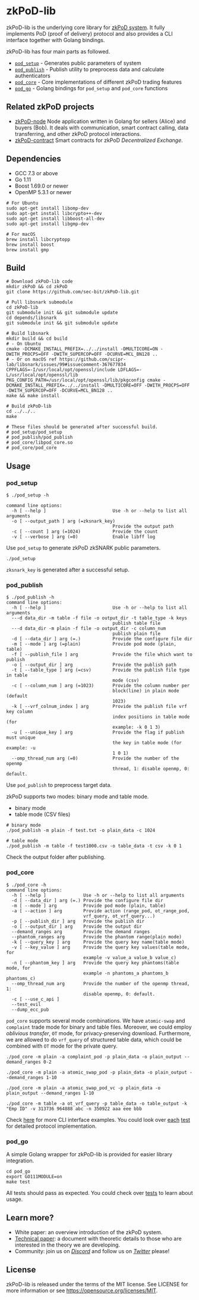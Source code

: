# zkPoD-lib

zkPoD-lib is the underlying core library for [zkPoD system](https://github.com/sec-bit/zkPoD-node). It fully implements PoD (proof of delivery) protocol and also provides a CLI interface together with Golang bindings.

zkPoD-lib has four main parts as followed.

- [`pod_setup`](pod_setup/) - Generates public parameters of system
- [`pod_publish`](pod_publish/) - Publish utility to preprocess data and calculate authenticators
- [`pod_core`](pod_core/) - Core implementations of different zkPoD trading features
- [`pod_go`](pod_go/) - Golang bindings for `pod_setup` and `pod_core` functions

## Related zkPoD projects

- [zkPoD-node](https://github.com/sec-bit/zkPoD-node) Node application written in Golang for sellers (Alice) and buyers (Bob). It deals with communication, smart contract calling, data transferring, and other zkPoD protocol interactions.
- [zkPoD-contract](https://github.com/sec-bit/zkPoD-contract) Smart contracts for zkPoD _Decentralized Exchange_.

## Dependencies

- GCC 7.3 or above
- Go 1.11
- Boost 1.69.0 or newer
- OpenMP 5.3.1 or newer

```shell
# For Ubuntu
sudo apt-get install libomp-dev
sudo apt-get install libcrypto++-dev
sudo apt-get install libboost-all-dev
sudo apt-get install libgmp-dev

# For macOS
brew install libcryptopp
brew install boost
brew install gmp
```

## Build

```shell
# Download zkPoD-lib code
mkdir zkPoD && cd zkPoD
git clone https://github.com/sec-bit/zkPoD-lib.git

# Pull libsnark submodule
cd zkPoD-lib
git submodule init && git submodule update
cd depends/libsnark
git submodule init && git submodule update

# Build libsnark
mkdir build && cd build
# - On Ubuntu
cmake -DCMAKE_INSTALL_PREFIX=../../install -DMULTICORE=ON -DWITH_PROCPS=OFF -DWITH_SUPERCOP=OFF -DCURVE=MCL_BN128 ..
# - Or on macOS ref https://github.com/scipr-lab/libsnark/issues/99#issuecomment-367677834
CPPFLAGS=-I/usr/local/opt/openssl/include LDFLAGS=-L/usr/local/opt/openssl/lib PKG_CONFIG_PATH=/usr/local/opt/openssl/lib/pkgconfig cmake -DCMAKE_INSTALL_PREFIX=../../install -DMULTICORE=OFF -DWITH_PROCPS=OFF -DWITH_SUPERCOP=OFF -DCURVE=MCL_BN128 ..
make && make install

# Build zkPoD-lib
cd ../../..
make

# These files should be generated after successful build.
# pod_setup/pod_setup
# pod_publish/pod_publish
# pod_core/libpod_core.so
# pod_core/pod_core
```

## Usage

### pod_setup

```shell
$ ./pod_setup -h

command line options:
  -h [ --help ]                         Use -h or --help to list all arguments
  -o [ --output_path ] arg (=zksnark_key)
                                        Provide the output path
  -c [ --count ] arg (=1024)            Provide the count
  -v [ --verbose ] arg (=0)             Enable libff log
```

Use `pod_setup` to generate zkPoD zkSNARK public parameters.

```shell
./pod_setup
```

`zksnark_key` is generated after a successful setup.

### pod_publish

```shell
$ ./pod_publish -h
command line options:
  -h [ --help ]                         Use -h or --help to list all arguments
  ---d data_dir -m table -f file -o output_dir -t table_type -k keys
                                        publish table file
  ---d data_dir -m plain -f file -o output_dir -c column_num
                                        publish plain file
  -d [ --data_dir ] arg (=.)            Provide the configure file dir
  -m [ --mode ] arg (=plain)            Provide pod mode (plain, table)
  -f [ --publish_file ] arg             Provide the file which want to publish
  -o [ --output_dir ] arg               Provide the publish path
  -t [ --table_type ] arg (=csv)        Provide the publish file type in table
                                        mode (csv)
  -c [ --column_num ] arg (=1023)       Provide the column number per
                                        block(line) in plain mode (default
                                        1023)
  -k [ --vrf_colnum_index ] arg         Provide the publish file vrf key column
                                        index positions in table mode (for
                                        example: -k 0 1 3)
  -u [ --unique_key ] arg               Provide the flag if publish must unique
                                        the key in table mode (for example: -u
                                        1 0 1)
  --omp_thread_num arg (=0)             Provide the number of the openmp
                                        thread, 1: disable openmp, 0: default.
```

Use `pod_publish` to preprocess target data.

zkPoD supports two modes: binary mode and table mode.

- binary mode
- table mode (CSV files)

```shell
# binary mode
./pod_publish -m plain -f test.txt -o plain_data -c 1024

# table mode
./pod_publish -m table -f test1000.csv -o table_data -t csv -k 0 1
```

Check the output folder after publishing.

### pod_core

```shell
$ ./pod_core -h
command line options:
  -h [ --help ]              Use -h or --help to list all arguments
  -d [ --data_dir ] arg (=.) Provide the configure file dir
  -m [ --mode ] arg          Provide pod mode (plain, table)
  -a [ --action ] arg        Provide action (range_pod, ot_range_pod,
                             vrf_query, ot_vrf_query...)
  -p [ --publish_dir ] arg   Provide the publish dir
  -o [ --output_dir ] arg    Provide the output dir
  --demand_ranges arg        Provide the demand ranges
  --phantom_ranges arg       Provide the phantom range(plain mode)
  -k [ --query_key ] arg     Provide the query key name(table mode)
  -v [ --key_value ] arg     Provide the query key values(table mode, for
                             example -v value_a value_b value_c)
  -n [ --phantom_key ] arg   Provide the query key phantoms(table mode, for
                             example -n phantoms_a phantoms_b phantoms_c)
  --omp_thread_num arg       Provide the number of the openmp thread, 1:
                             disable openmp, 0: default.
  -c [ --use_c_api ]
  --test_evil
  --dump_ecc_pub
```

`pod_core` supports several mode combinations. We have `atomic-swap` and `complaint` trade mode for binary and table files. Moreover, we could employ _oblivious transfer_, `OT` mode, for privacy-preserving download. Furthermore, we are allowed to do `vrf_query` of structured table data, which could be combined with `OT` mode for the private query.

```shell
./pod_core -m plain -a complaint_pod -p plain_data -o plain_output --demand_ranges 0-2

./pod_core -m plain -a atomic_swap_pod -p plain_data -o plain_output --demand_ranges 1-10

./pod_core -m plain -a atomic_swap_pod_vc -p plain_data -o plain_output --demand_ranges 1-10

./pod_core -m table -a ot_vrf_query -p table_data -o table_output -k "Emp ID" -v 313736 964888 abc -n 350922 aaa eee bbb
```

Check [here](pod_core/README.md) for more CLI interface examples. You could look over [each](pod_core/scheme_atomic_swap_test.cc) [test](pod_core/scheme_atomic_swap_vc_test.cc) for detailed protocol implementation.

### pod_go

A simple Golang wrapper for zkPoD-lib is provided for easier library integration.

```shell
cd pod_go
export GO111MODULE=on
make test
```

All tests should pass as expected. You could check over [tests](pod_go/plain/api_test.go) to learn about usage.

## Learn more?

+ White paper: an overview introduction of the zkPoD system.
+ [Technical paper](https://sec-bit.github.io/zkPoD-node/paper.pdf): a document with theoretic details to those who are interested in the theory we are developing.
+ Community: join us on [*Discord*](https://discord.gg/tfUH886) and follow us on [*Twitter*](https://twitter.com/SECBIT_IO) please!

## License

zkPoD-lib is released under the terms of the MIT license. See LICENSE for more information or see https://opensource.org/licenses/MIT.
